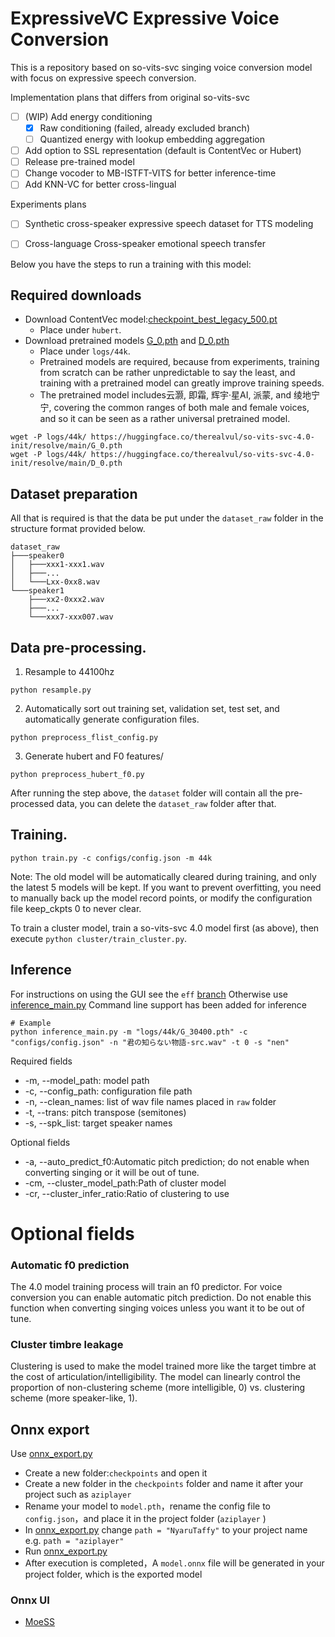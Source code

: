 # ExpressiveVC Expressive Voice Conversion

This is a repository based on so-vits-svc singing voice conversion model with focus on expressive speech conversion.

Implementation plans that differs from original so-vits-svc

- [ ] (WIP) Add energy conditioning
  - [x] Raw conditioning (failed, already excluded branch)
  - [ ] Quantized energy with lookup embedding aggregation  
- [ ] Add option to SSL representation (default is ContentVec or Hubert)
- [ ] Release pre-trained model 
- [ ] Change vocoder to MB-ISTFT-VITS for better inference-time
- [ ] Add KNN-VC for better cross-lingual

Experiments plans

- [ ] Synthetic cross-speaker expressive speech dataset for TTS modeling
- [ ] Cross-language Cross-speaker emotional speech transfer


Below you have the steps to run a training with this model:

## Required downloads
+ Download ContentVec model:[checkpoint_best_legacy_500.pt](https://huggingface.co/therealvul/so-vits-svc-4.0-init/resolve/main/checkpoint_best_legacy_500.pt)
  + Place under `hubert`.
+ Download pretrained models [G_0.pth](https://huggingface.co/therealvul/so-vits-svc-4.0-init/resolve/main/G_0.pth) and [D_0.pth](https://huggingface.co/therealvul/so-vits-svc-4.0-init/resolve/main/D_0.pth)
  + Place under `logs/44k`.
  + Pretrained models are required, because from experiments, training from scratch can be rather unpredictable to say the least, and training with a pretrained model can greatly improve training speeds.
  + The pretrained model includes云灏, 即霜, 辉宇·星AI, 派蒙, and 绫地宁宁, covering the common ranges of both male and female voices, and so it can be seen as a rather universal pretrained model.

```shell
wget -P logs/44k/ https://huggingface.co/therealvul/so-vits-svc-4.0-init/resolve/main/G_0.pth
wget -P logs/44k/ https://huggingface.co/therealvul/so-vits-svc-4.0-init/resolve/main/D_0.pth
```

## Dataset preparation
All that is required is that the data be put under the `dataset_raw` folder in the structure format provided below.
```shell
dataset_raw
├───speaker0
│   ├───xxx1-xxx1.wav
│   ├───...
│   └───Lxx-0xx8.wav
└───speaker1
    ├───xx2-0xxx2.wav
    ├───...
    └───xxx7-xxx007.wav
```

## Data pre-processing.
1. Resample to 44100hz

```shell
python resample.py
 ```
2. Automatically sort out training set, validation set, test set, and automatically generate configuration files.
```shell
python preprocess_flist_config.py
```
3. Generate hubert and F0 features/
```shell
python preprocess_hubert_f0.py
```
After running the step above, the `dataset` folder will contain all the pre-processed data, you can delete the `dataset_raw` folder after that.

## Training.
```shell
python train.py -c configs/config.json -m 44k
```
Note: The old model will be automatically cleared during training, and only the latest 5 models will be kept. If you want to prevent overfitting, you need to manually back up the model record points, or modify the configuration file keep_ckpts 0 to never clear.

To train a cluster model, train a so-vits-svc 4.0 model first (as above), then execute `python cluster/train_cluster.py`.

## Inference
For instructions on using the GUI see the `eff` [branch](https://github.com/effusiveperiscope/so-vits-svc/tree/eff)
Otherwise use [inference_main.py](inference_main.py)
Command line support has been added for inference

```shell
# Example
python inference_main.py -m "logs/44k/G_30400.pth" -c "configs/config.json" -n "君の知らない物語-src.wav" -t 0 -s "nen"
```

Required fields
+ -m, --model_path: model path
+ -c, --config_path: configuration file path
+ -n, --clean_names: list of wav file names placed in `raw` folder
+ -t, --trans: pitch transpose (semitones)
+ -s, --spk_list: target speaker names

Optional fields
+ -a, --auto_predict_f0:Automatic pitch prediction; do not enable when converting singing or it will be out of tune.
+ -cm, --cluster_model_path:Path of cluster model
+ -cr, --cluster_infer_ratio:Ratio of clustering to use

# Optional fields
### Automatic f0 prediction
The 4.0 model training process will train an f0 predictor. For voice conversion
you can enable automatic pitch prediction. Do not enable this function when
converting singing voices unless you want it to be out of tune.
### Cluster timbre leakage
Clustering is used to make the model trained more like the target timbre at the cost of articulation/intelligibility. The model can linearly control the proportion of non-clustering scheme (more intelligible, 0) vs. clustering scheme (more speaker-like, 1).

## Onnx export
Use [onnx_export.py](onnx_export.py)
+ Create a new folder:`checkpoints` and open it
+ Create a new folder in the `checkpoints` folder and name it after your project such as `aziplayer`
+ Rename your model to `model.pth`，rename the config file to `config.json`，and place it in the project folder (`aziplayer` )
+ In [onnx_export.py](onnx_export.py) change `path = "NyaruTaffy"` to your project name e.g. `path = "aziplayer"`
+ Run [onnx_export.py](onnx_export.py) 
+ After execution is completed，A `model.onnx` file will be generated in your project folder, which is the exported model
### Onnx UI
   + [MoeSS](https://github.com/NaruseMioShirakana/MoeSS)

